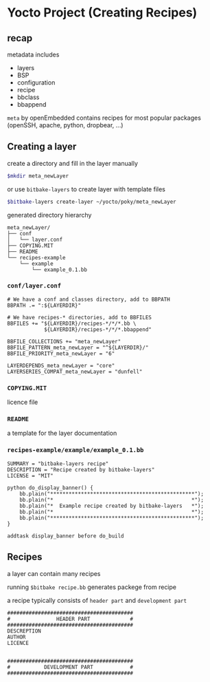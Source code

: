 # Yocto Project (Creating Recipes)

## recap

metadata includes

- layers
- BSP
- configuration
- recipe
- bbclass
- bbappend

`meta` by openEmbedded
contains recipes for most popular packages (openSSH, apache, python, dropbear, ...)

## Creating a layer

create a directory and fill in the layer manually

```bash
$mkdir meta_newLayer
```

or use `bitbake-layers` to create layer with template files

```bash
$bitbake-layers create-layer ~/yocto/poky/meta_newLayer
```

generated directory hierarchy

```vim
meta_newLayer/
├── conf
│   └── layer.conf
├── COPYING.MIT
├── README
└── recipes-example
    └── example
        └── example_0.1.bb
```

### `conf/layer.conf`

```vim
# We have a conf and classes directory, add to BBPATH
BBPATH .= ":${LAYERDIR}"

# We have recipes-* directories, add to BBFILES
BBFILES += "${LAYERDIR}/recipes-*/*/*.bb \
            ${LAYERDIR}/recipes-*/*/*.bbappend"

BBFILE_COLLECTIONS += "meta_newLayer"
BBFILE_PATTERN_meta_newLayer = "^${LAYERDIR}/"
BBFILE_PRIORITY_meta_newLayer = "6"

LAYERDEPENDS_meta_newLayer = "core"
LAYERSERIES_COMPAT_meta_newLayer = "dunfell"
```

### `COPYING.MIT`

licence file

### `README`

a template for the layer documentation

### `recipes-example/example/example_0.1.bb`

```vim
SUMMARY = "bitbake-layers recipe"
DESCRIPTION = "Recipe created by bitbake-layers"
LICENSE = "MIT"

python do_display_banner() {
    bb.plain("***********************************************");
    bb.plain("*                                             *");
    bb.plain("*  Example recipe created by bitbake-layers   *");
    bb.plain("*                                             *");
    bb.plain("***********************************************");
}

addtask display_banner before do_build
```

## Recipes

a layer can contain many recipes

running `$bitbake recipe.bb` generates packege from recipe

a recipe typically consists of `header part` and `development part`

```vim
#########################################
#               HEADER PART             #
#########################################
DESCREPTION
AUTHOR
LICENCE


#########################################
#           DEVELOPMENT PART            #
#########################################


```
